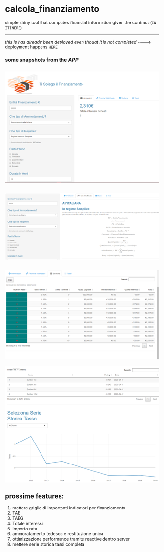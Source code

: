 # calcola_finanziamento
simple shiny tool that computes financial information given the contract (`IN ITINERE`)

---

_this is has already been deployed even thougt it is not completed_
----> deployment happens [`HERE`](http://niccolosalvini.shinyapps.io/calcola_finanziamento)

### some snapshots from the _APP_

![img1](snaps/img1.PNG)
---
![img1](snaps/img2.PNG)
---
![img1](snaps/img3.PNG)
---
![img1](snaps/img4.PNG)




## prossime features:

1. mettere griglia di importanti indicatori per finanziamento
  1. TAE
  2. TAEG
  3. Totale interessi 
  4. Importo rata
2. ammoratamento tedesco e restituzione unica
3. ottimizzazione performance tramite reactive dentro server
4. mettere serie storica tassi completa 
